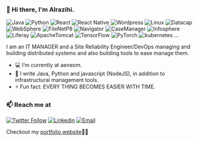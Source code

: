 ### 👋 Hi there, I'm Alrazihi.
![Java](https://img.shields.io/badge/Java-Expert-blue?style=for-the-badge&logo=java)
![Python](https://img.shields.io/badge/Python-Expert-blue?style=for-the-badge&logo=Python)
![React](https://img.shields.io/badge/React-Expert-blue?style=for-the-badge&logo=react)
![React Native](https://img.shields.io/badge/ReactNative-Expert-blue?style=for-the-badge&logo=React)
![Wordpress](https://img.shields.io/badge/Wordpress-Expert-blue?style=for-the-badge&logo=Wordpress)
![Linux](https://img.shields.io/badge/Linux-Expert-blue?style=for-the-badge)
![Datacap](https://img.shields.io/badge/Datacap-Expert-blue?style=for-the-badge&logo=ibm)
![WebSphere](https://img.shields.io/badge/WebSphere-Expert-blue?style=for-the-badge&logo=ibm)
![FileNetP8](https://img.shields.io/badge/FileNet-Expert-blue?style=for-the-badge&logo=ibm)
![Navigator](https://img.shields.io/badge/Navigator-Expert-blue?style=for-the-badge&logo=ibm)
![CaseManager](https://img.shields.io/badge/CaseManager-Expert-blue?style=for-the-badge&logo=ibm)
![Infosphere](https://img.shields.io/badge/Infosphere-Expert-blue?style=for-the-badge&logo=ibm)
![Liferay](https://img.shields.io/badge/Liferay-Expert-blue?style=for-the-badge&logo=Liferay)
![ApacheTomcat](https://img.shields.io/badge/ApacheTomcat-Expert-blue?style=for-the-badge&logo=ApacheTomcat)
![TensorFlow](https://img.shields.io/badge/TensorFlow-intermediate-red?style=for-the-badge&logo=TensorFlow)
![PyTorch](https://img.shields.io/badge/PyTorch-intermediate-red?style=for-the-badge&logo=PyTorch)
![kubernetes](https://img.shields.io/badge/Kubernetes-intermediate-red?style=for-the-badge&logo=kubernetes)
...

I am an IT MANAGER and a Site Reliability Engineer/DevOps managing and building distributed systems and also building tools to ease manage them.

- 💻 I’m currently at aeneom. 
- 🔭 I write Java, Python and javascript (NodeJS), in addition to infrastructural management tools.
- ⚡ Fun fact: EVERY THING BECOMES EASIER WITH TIME.

### 📫 Reach me at 

[![Twitter Follow](https://img.shields.io/twitter/follow/alrazihi?style=social)](https://twitter.com/alrazihi)
[![Linkedin](https://img.shields.io/badge/LinkedIn-%230077B5.svg?&style=flat-square&logo=linkedin&logoColor=white)](https://www.linkedin.com/in/towfik-alrazihi-b880a368/)
[![Email](https://img.shields.io/badge/-admin@aeneom.com-c14438?style=flat-square&logo=Gmail&logoColor=white&link=mailto:admin@aeneom.com)](mailto:admin@aeneom.com)

Checkout my [portfolio website](https://aeneom.com)🔗🔗
